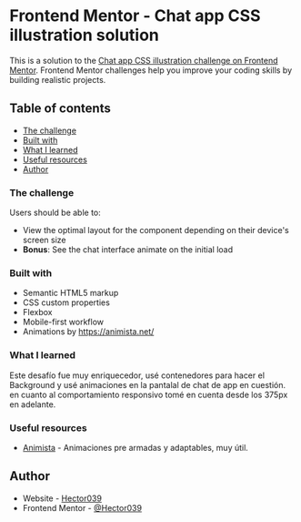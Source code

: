 # Frontend Mentor - Chat app CSS illustration solution

This is a solution to the [Chat app CSS illustration challenge on Frontend Mentor](https://www.frontendmentor.io/challenges/chat-app-css-illustration-O5auMkFqY). Frontend Mentor challenges help you improve your coding skills by building realistic projects. 

## Table of contents

  - [The challenge](#the-challenge)
  - [Built with](#built-with)
  - [What I learned](#what-i-learned)
  - [Useful resources](#useful-resources)
  - [Author](#author)

### The challenge

Users should be able to:

- View the optimal layout for the component depending on their device's screen size
- **Bonus**: See the chat interface animate on the initial load

### Built with

- Semantic HTML5 markup
- CSS custom properties
- Flexbox
- Mobile-first workflow
- Animations by https://animista.net/

### What I learned

Este desafío fue muy enriquecedor, usé contenedores para hacer el Background y usé animaciones en la pantalal de chat de app en cuestión. en cuanto al comportamiento responsivo tomé en cuenta desde los 375px en adelante.  

### Useful resources

- [Animista](https://animista.net/) - Animaciones pre armadas y adaptables, muy útil.

## Author

- Website - [Hector039](https://github.com/Hector039)
- Frontend Mentor - [@Hector039](https://www.frontendmentor.io/profile/Hector039)

